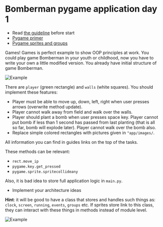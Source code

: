 # Bomberman pygame application day 1

- Read [the guideline](https://github.com/mate-academy/py-task-guideline/blob/main/README.md) before start
- [Pygame primer](https://realpython.com/pygame-a-primer/#sprite-groups)
- [Pygame sprites and groups](https://kidscancode.org/blog/2016/08/pygame_1-2_working-with-sprites/)

Games! Games is perfect example to show OOP principles at work.
You could play game Bomberman in your youth or childhood, now
you have to write your own a little modified version.
You already have initial structure of game Bomberman.

![Example](https://user-images.githubusercontent.com/80070761/153867128-3e78f7d2-1231-46f2-8e8a-af35caa03e24.png)

There are `player` (green rectangle) and `walls` (white squares).
You should implement these features:
- Player must be able to move up, down, left, right when user
presses arrows (overwrite method update).
- Player cannot walk away from field and walk over the walls.
- Player should plant a bomb when user presses space key. Player cannot
put bomb if less than 1 second has passed from last planting (that is
all so far, bomb will explode later). Player cannot walk over the bomb also.
- Replace simple colored rectangles with pictures given in `"app/images/`.


All information you can find in guides links on the top of the tasks.

These methods can be relevant: 
- `rect.move_ip` 
- `pygame.key.get_pressed` 
- `pygame.sprite.spritecollideany`

Also, it is bad idea to store full application logic in `main.py`. 
- Implement your architecture ideas

**Hint**: it will be good to have a class that stores and handles 
such things as: `clock`, `screen`, `running`, `events`, `groups` etc.
If sprites store link to this class, they can interact with these
things in methods instead of module level.

![Example](https://user-images.githubusercontent.com/80070761/153866858-de575692-0b47-4a29-97cd-4326fde4dbb0.gif)
